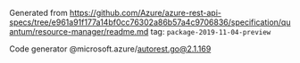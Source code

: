 Generated from https://github.com/Azure/azure-rest-api-specs/tree/e961a91f177a14bf0cc76302a86b57a4c9706836/specification/quantum/resource-manager/readme.md tag: `package-2019-11-04-preview`

Code generator @microsoft.azure/autorest.go@2.1.169



